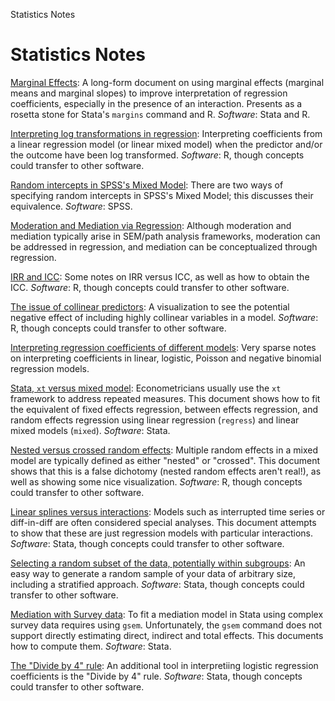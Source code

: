 Statistics Notes
# Statistics Notes

[Marginal Effects](marginsnotes/index.html): A long-form document on using marginal effects (marginal means and marginal slopes) to improve interpretation of regression coefficients, especially in the presence of an interaction. Presents as a rosetta stone for Stata's `margins` command and R. *Software*: Stata and R.

[Interpreting log transformations in regression](stats-notes/logtransform.html): Interpreting coefficients from a linear regression model (or linear mixed model) when the predictor and/or the outcome have been log transformed. *Software*: R, though concepts could transfer to other software.

[Random intercepts in SPSS's Mixed Model](stats-notes/mixedModelsSPSS.html): There are two ways of specifying random intercepts in SPSS's Mixed Model; this discusses their equivalence. *Software*: SPSS.

[Moderation and Mediation via Regression](stats-notes/moderationMediation.html): Although moderation and mediation typically arise in SEM/path analysis frameworks, moderation can be addressed in regression, and mediation can be conceptualized through regression.

[IRR and ICC](stats-notes/iccirr.html): Some notes on IRR versus ICC, as well as how to obtain the ICC. *Software*: R, though concepts could transfer to other software.

[The issue of collinear predictors](stats-notes/visualizeCollinearity.html): A visualization to see the potential negative effect of including highly collinear variables in a model. *Software*: R, though concepts could transfer to other software.

[Interpreting regression coefficients of different models](stats-notes/regressioncoefs.html): Very sparse notes on interpreting coefficients in linear, logistic, Poisson and negative binomial regression models.

[Stata, `xt` versus mixed model](stats-notes/xtsetvsmixed.html): Econometricians usually use the `xt` framework to address repeated measures. This document shows how to fit the equivalent of fixed effects regression, between effects regression, and random effects regression using linear regression (`regress`) and linear mixed models (`mixed`). *Software*: Stata.

[Nested versus crossed random effects](stats-notes/vizrandomeffects.html): Multiple random effects in a mixed model are typically defined as either "nested" or "crossed". This document shows that this is a false dichotomy (nested random effects aren't real!), as well as showing some nice visualization. *Software*: R, though concepts could transfer to other software.

[Linear splines versus interactions](stats-notes/splinesvsinteraction.html): Models such as interrupted time series or diff-in-diff are often considered special analyses. This document attempts to show that these are just regression models with particular interactions. *Software*: Stata, though concepts could transfer to other software.

[Selecting a random subset of the data, potentially within subgroups](stats-notes/randomselection.html): An easy way to generate a random sample of your data of arbitrary size, including a stratified approach. *Software*: Stata, though concepts could transfer to other software.

[Mediation with Survey data](stats-notes/svy_gsem_teffects.html): To fit a mediation model in Stata using complex survey data requires using `gsem`. Unfortunately, the `gsem` command does not support directly estimating direct, indirect and total effects. This documents how to compute them. *Software*: Stata.

[The "Divide by 4" rule](stats-notes/divideby4.html): An additional tool in interpretiing logistic regression coefficients is the "Divide by 4" rule. *Software*: Stata, though concepts could transfer to other software.
